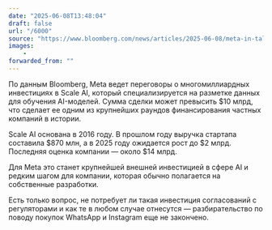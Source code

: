 ```yaml
---
date: "2025-06-08T13:48:04"
draft: false
url: "/6000"
source: "https://www.bloomberg.com/news/articles/2025-06-08/meta-in-talks-for-scale-ai-investment-that-could-top-10-billion"
images:
    -
forwarded_from: ""
---
```


По данным Bloomberg, Meta ведет переговоры о многомиллиардных инвестициях в Scale AI, который специализируется на разметке данных для обучения AI-моделей. Сумма сделки может превысить $10 млрд, что сделает ее одним из крупнейших раундов финансирования частных компаний в истории.

Scale AI основана в 2016 году. В прошлом году выручка стартапа составила $870 млн, а в 2025 году ожидается рост до $2 млрд. Последняя оценка компании — около $14 млрд.

Для Meta это станет крупнейшей внешней инвестицией в сфере AI и редким шагом для компании, которая обычно полагается на собственные разработки. 

Есть только вопрос, не потребует ли такая инвестиция согласований с регуляторами и как те в любом случае отнесутся — разбирательство по поводу покупок WhatsApp и Instagram еще не закончено.
